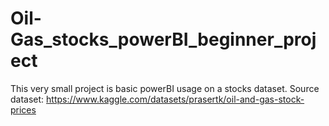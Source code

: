 # Oil-Gas_stocks_powerBI_beginner_project
This very small project is basic powerBI usage on a stocks dataset.
Source dataset: <https://www.kaggle.com/datasets/prasertk/oil-and-gas-stock-prices>
